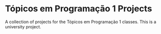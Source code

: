 ﻿# Tópicos em Programação 1 Projects

A collection of projects for the Tópicos em Programação 1 classes. This is a university project.
